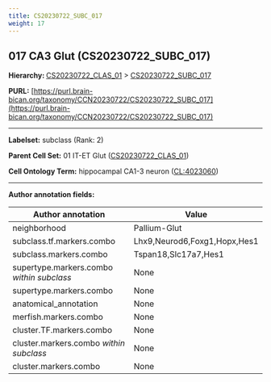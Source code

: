 ```yaml
---
title: CS20230722_SUBC_017
weight: 17
---
```

## 017 CA3 Glut (CS20230722_SUBC_017)
<b>Hierarchy: </b>
[CS20230722_CLAS_01](../CS20230722_CLAS_01) >
[CS20230722_SUBC_017](../CS20230722_SUBC_017)

**PURL:** [https://purl.brain-bican.org/taxonomy/CCN20230722/CS20230722_SUBC_017](https://purl.brain-bican.org/taxonomy/CCN20230722/CS20230722_SUBC_017)

---


**Labelset:** subclass (Rank: 2)

**Parent Cell Set:** 01 IT-ET Glut ([CS20230722_CLAS_01](../CS20230722_CLAS_01))



**Cell Ontology Term:**  hippocampal CA1-3 neuron ([CL:4023060](https://www.ebi.ac.uk/ols/ontologies/cl/terms?obo_id=CL:4023060)) 

[MARKER GENES.]: #


---

[TRANSFERRED ANNOTATIONS.]: #


[AUTHOR ANNOTATION FIELDS.]: #


**Author annotation fields:**

| Author annotation | Value |
|-------------------|-------|
|neighborhood|Pallium-Glut|
|subclass.tf.markers.combo|Lhx9,Neurod6,Foxg1,Hopx,Hes1|
|subclass.markers.combo|Tspan18,Slc17a7,Hes1|
|supertype.markers.combo _within subclass_|None|
|supertype.markers.combo|None|
|anatomical_annotation|None|
|merfish.markers.combo|None|
|cluster.TF.markers.combo|None|
|cluster.markers.combo _within subclass_|None|
|cluster.markers.combo|None|
